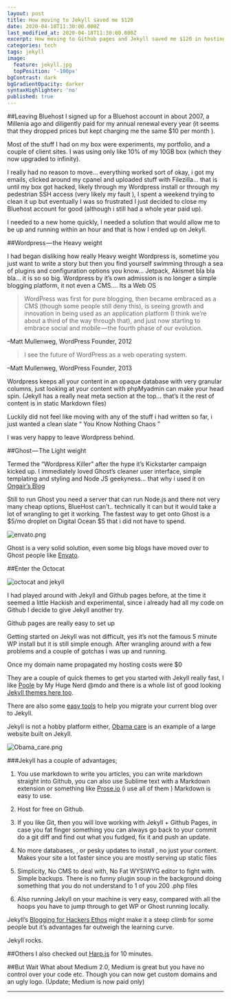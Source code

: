 ```yaml
---
layout: post
title: How moving to Jekyll saved me $120
date: 2020-04-18T11:30:00.000Z
last_modified_at: 2020-04-18T11:30:00.000Z
excerpt: How moving to Github pages and Jekyll saved me $120 in hosting costs.
categories: tech
tags: jekyll
image:
  feature: jekyll.jpg
  topPosition: '-100px'
bgContrast: dark
bgGradientOpacity: darker
syntaxHighlighter: 'no'
published: true
---
```



##Leaving Bluehost
I signed up for a Bluehost account in about 2007, a Millenia ago and diligently paid for my annual renewal every year (it seems that they dropped prices but kept charging me the same $10 per month ).

Most of the stuff I had on my box were experiments, my portfolio, and a couple of client sites. I was using only like 10% of my 10GB box (which they now upgraded to infinity).

I really had no reason to move… everything worked sort of okay, i got my emails, clicked around my cpanel and uploaded stuff with Filezilla… that is until my box got hacked, likely through my Wordpress install or through my pedestrian SSH access (very likely my fault ), I spent a weekend trying to clean it up but eventually I was so frustrated I just decided to close my Bluehost account for good (although i still had a whole year paid up).

I needed to a new home quickly, I needed a solution that would allow me to be up and running within an hour and that is how I ended up on Jekyll.

##Wordpress — the Heavy weight

I had began disliking how really Heavy weight Wordpress is, sometime you just want to write a story but then you find yourself swimming through a sea of plugins and configuration options you know… Jetpack, Akismet bla bla bla… it is so so big. Wordpress by it’s own admission is no longer a simple blogging platform, it not even a CMS…. Its a Web OS

> WordPress was first for pure blogging, then became embraced as a CMS (though some people still deny this), is seeing growth and innovation in being used as an application platform (I think we’re about a third of the way through that), and just now starting to embrace social and mobile — the fourth phase of our evolution.

–Matt Mullenweg, WordPress Founder, 2012

> I see the future of WordPress as a web operating system.

–Matt Mullenweg, WordPress Founder, 2013

Wordpress keeps all your content in an opaque database with very granular columns, just looking at your content with phpMyadmin can make your head spin. (Jekyll has a really neat meta section at the top… that’s it the rest of content is in static Markdown files)

Luckily did not feel like moving with any of the stuff i had written so far, i just wanted a clean slate “ You Know Nothing Chaos ”

I was very happy to leave Wordpress behind.

##Ghost — The Light weight

Termed the “Wordpress Killer” after the hype it’s Kickstarter campaign kicked up. I immediately loved Ghost’s cleaner user interface, simple templating and styling and Node JS geekyness… that why i used it on [Ongair’s Blog](http://blog.ongair.im/)

Still to run Ghost you need a server that can run Node.js and there not very many cheap options, BlueHost can’t.. technically it can but it would take a lot of wrangling to get it working. The fastest way to get onto Ghost is a $5/mo droplet on Digital Ocean $5 that i did not have to spend.

![envato.png]({{site.baseurl}}assets/images/posts/envato.png)

Ghost is a very solid solution, even some big blogs have moved over to Ghost people like [Envato](http://inside.envato.com/).

##Enter the Octocat

![octocat and jekyll]({{site.baseurl}}assets/images/posts/octo_cat.jpg)

I had played around with Jekyll and Github pages before, at the time it seemed a little Hackish and experimental, since i already had all my code on Github I decide to give Jekyll another try.

Github pages are really easy to set up

Getting started on Jekyll was not difficult, yes it’s not the famous 5 minute WP install but it is still simple enough. After wrangling around with a few problems and a couple of gotchas i was up and running.

Once my domain name propagated my hosting costs were $0

They are a couple of quick themes to get you started with Jekyll really fast, I like [Poole](http://getpoole.com/) by My Huge Nerd @mdo and there is a whole list of good looking [Jekyll themes here too](http://jekyllthemes.org/).

There are also some [easy tools](http://import.jekyllrb.com/docs/home/) to help you migrate your current blog over to Jekyll.

Jekyll is not a hobby platform either, [Obama care](https://www.healthcare.gov/) is an example of a large website built on Jekyll.

![Obama_care.png]({{site.baseurl}}assets/images/posts/Obama_care.png)


###Jekyll has a couple of advantages;

1. You use markdown to write you articles, you can write markdown straight into Github, you can also use Sublime text with a Markdown extension or something like [Prose.io](http://prose.io/) (i use all of them ) Markdown is easy to use.

2. Host for free on Github.

3. If you like Git, then you will love working with Jekyll + Github Pages, in case you fat finger something you can always go back to your commit do a
	git diff 
and find out what you fudged, fix it and push an update.

4. No more databases, , or pesky updates to install , no just your content. Makes your site a lot faster since you are mostly serving up static files

5. Simplicity, No CMS to deal with, No Fat WYSIWYG editor to fight with. Simple backups. There is no funny plugin soup in the background doing something that you do not understand to 1 of you 200 .php files

6. Also running Jekyll on your machine is very easy, compared with all the hoops you have to jump through to get WP or Ghost running locally.

Jekyll’s [Blogging for Hackers Ethos](http://tom.preston-werner.com/2008/11/17/blogging-like-a-hacker.html) might make it a steep climb for some people but it’s advantages far outweigh the learning curve.

Jekyll rocks.

##Others
I also checked out [Harp.js](http://harpjs.com/) for 10 minutes.

##But Wait 
What about Medium 2.0, Medium is great but you have no control over your code etc. Though you can now get custom domains and an ugly logo. (Update; Medium is now paid only) 
***
